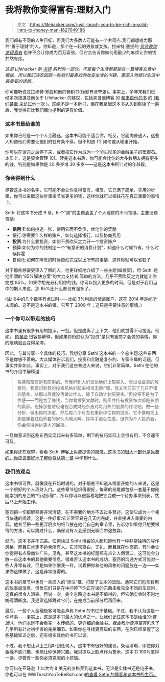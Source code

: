 # 我将教你变得富有:理财入门

> 原文：<https://lifehacker.com/i-will-teach-you-to-be-rich-a-solid-intro-to-money-man-1627049186>

我们都有不同的人生目标，但我们大多数人可能有一个共同点:我们都想成为那种“善于理财”的人。你知道，那个在一起的男孩或女孩。拉米特·塞提的 [*我会教你变得富有*](http://www.iwillteachyoutoberich.com/book/) 也许不会让你成为百万富翁，但它会告诉你如何用最少的麻烦让你的钱井然有序。



*这是 Lifehacker 新* [*书评*](http://lifehacker.com/book-reviews) *系列的一部分。不是每个生活帮都能在一篇博客文章中概括，所以我们决定回顾一些我们最喜欢的改变生活的书籍，更深入地探讨生活中最重要的话题。*

你可能听说过拉米特·塞西和他的畅销书(标题有点夸张)。事实上，多年来我们已经多次报道过他关于 Lifehacker 的建议，包括来自他博客 的 [和来自他的书](https://lifehacker.com/money-saving-phone-calls-what-to-say-if-you-miss-a-cre-1445816177) 的 [(我们甚至](http://twocents.lifehacker.com/use-the-ladder-method-to-make-investing-simpler-1625804066) [采访过他一次](http://lifehacker.com/ramit-sethi-on-getting-rich-and-automating-your-money-5180515) )。这绝不是一本新书，但在我拿起这本书从头到尾读了一遍后，我觉得它比我们偶尔提到的更有价值。

### 这本书是给谁的

如果你已经是一个个人金融迷，这本书可能不适合你。相反，它面向普通人，这些人知道他们需要让他们的钱有条不紊，但不知道 T2 如何或从哪里开始。

你可以在读完之后停下来，或者把它作为成为一个彻头彻尾的金融呆子的垫脚石。本质上，这是资金管理 101。读完这本书后，你可能会比你的大多数朋友拥有更多的钱，特别是如果你是 20 多岁或 30 多岁——这是这本书所针对的年龄段。

### 你会得到什么

尽管这本书的名字，它可能不会让你变得富有。相反，它充满了简单、实用的步骤，你可以采取这些步骤来节省更多的钱，这样你就可以把钱花在真正重要的事情上。

Sethi 将这本书分成 9 章，6 个“周”的主题涵盖了个人理财的不同领域。主要议题包括:

*   **信用卡**:如何挑选一张，使用它而不负债，优化你的奖励
*   银行:你需要什么样的账户，如何选择银行，以及协商费用
*   **投资**:为什么要投资，如何不费吹灰之力开一个投资账户
*   预算:如何为你的钱制定一个“有意识的消费计划”，知道什么时候节省，什么时候挥霍
*   自动化:如何在睡觉的时候自动完成以上所有的事情，这样你就可以省钱了

对于那些想要更深入了解的人，他更详细地介绍了一些主题(如投资)，但 Sethi 是他所谓的“85%解决方案”的大力支持者:简单的方法，几乎不费吹灰之力就能让你完成 85%。如果你想充分利用你的钱，你可以投入更多的时间，但是对于我们当中的懒人来说，那 85%比什么都没有强多了。

(注:书中的几个数字有点过时——比如 3%利息的储蓄账户，这在 2014 年是闻所未闻的。这不是这本书的错，它写于 2009 年；这只是需要注意的事情。)

### 一个你可以带走的技巧

这本书里有很多有用的提示。一批。但是脱离了上下文，他们就觉得不可接近。例如， [阶梯法](http://twocents.lifehacker.com/use-the-ladder-method-to-make-investing-simpler-1625804066) 很容易解释，但如果你仍然认为“投资”是只有富商才会做的事情，你的眼睛就会变得呆滞。

因此，与其分享一个具体的技巧，我想分享 Sethi 这本书的一个总主题:这些东西不是你够不着的。大众媒体告诉我们，投资和金融是复杂的、专家专属的话题，但事实并非如此。事实上，对于我们这些普通人来说，它们非常简单。Sethi 在他的书的介绍中解释道:

> 性感和富有是有区别的。当我听到人们谈论他们上周买入、卖出或做空的股票时，我意识到我的投资风格听起来相当无聊:“嗯，我五年前买了几只不错的基金，从那以后就没再做过什么，除了自动计划买更多。”但投资不是为了性感——而是为了赚钱，当你看投资文献时，购买并持有投资每次都是长期的赢家。忘掉那些财经电视台或财经杂志对每月热门股票的评论吧。做一些分析，做出你的决定，然后每六个月左右重新评估你的投资。它不像电视上那些穿着红色外套的家伙大喊大叫、挥挥手那么性感，但作为个人投资者，你会获得远远更大的回报。

一旦你意识到这些东西实现起来有多简单，剩下的技巧实际上会很有用，不会遥不可及。

如果你还在观望，看看 Sethi 博客上免费提供的摘录[。这本书的很大一部分是免费的，你应该很好地了解你将从第一章](http://www.iwillteachyoutoberich.com/book/excerpts/) 中学到什么。

### 我们的观点

这本书很可靠。就像我在开始时说的，对于那些不知道从哪里开始的人来说，这是一个很好的个人理财入门。这些章节组织得很好，每章的结尾都包括一套基于你刚刚学到的东西的“行动步骤”，所以你可以很容易地把它变成一个待办事项列表，然后马上开始工作。

塞西把一切都解释得非常清楚，在不需要的地方不去过多赘述。这使它成为一个相当快速的阅读，这是一件好事:它非常容易在几天内完成，并直接进入重要的内容。他甚至把一些更深层次的细节放在他们自己的章节里，告诉你如果你只想要懒惰的方法，可以跳过什么，确保没有人会感到无聊而中途放弃。

然而，这本书并不完美。任何读过 Sethi 博客的人都知道他有一种非常独特的写作风格，而且它肯定不适合所有人。它非常直白、无礼，而且就在你面前，有时会让你觉得有点像商业广告。见鬼，甚至这本书的标题都有点让人倒胃口。这可能会分散一点这本书的其他重要信息。很难否认这本书的成功，塞西的沟通方式可能对一些人非常有效。但是如果你像我一样，试着把你和他的风格的问题放在一边——如果你这样做了，这是非常值得的。

这本书的章节中也有一些烦人的“标注”框，打断了文本的流动。通常它们包含有用的故事或信息，但当它们只是在中间停下你正在读的东西来看完全不同的东西时，这真的很令人沮丧。再说一次，完全忽略这本书是不值得的，但它确实会时不时地妨碍清晰度。我通常选择跳过它们，在完成当前部分后再回来。

最后，一些个人金融极客可能会声称 Sethi 的书过于基础。不过，我不认为这是一件坏事——事实上，这是这本书最大的优点之一。让我们记住这本书是给谁的:*普通人*，他们永远不会看完一本传统的、更详细的金融书。*我会教你变得富有*包含了几乎所有针对初学者的完美细节。如果你在寻找更高级的东西，在你已经掌握了这些基础知识之后，还有很多其他的书可以读。

不过，我不想让以上三段吓到任何人。这本书有很好的建议，条理清晰，即使你对金融不感兴趣，也能让你保持兴趣。我只提以上缺点作为警示。这本书 100%值得一读，尽管有一些你必须克服的小烦恼。

你可以在亚马逊 上以大约 8 美元的价格买到这本书，无论是实体书还是电子书。你也可以在 IWillTeachYouToBeRich.com[的查看 Sethi 的博客和这本书的主页。](http://www.iwillteachyoutoberich.com/)